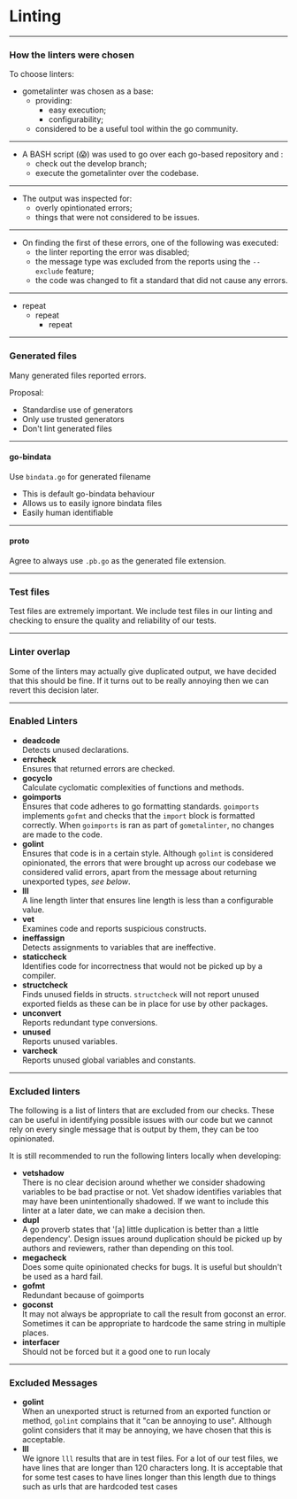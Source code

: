 # Linting

---

### How the linters were chosen
To choose linters:
- gometalinter was chosen as a base:
	- providing:
		- easy execution;
		- configurability;
	- considered to be a useful tool within the go community.

--- 

- A BASH script (😱) was used to go over each go-based repository and :
	- check out the develop branch;
	- execute the gometalinter over the codebase.

---

- The output was inspected for:
	- overly opintionated errors;
	- things that were not considered to be issues. 

---

- On finding the first of these errors, one of the following was executed:
	- the linter reporting the error was disabled;
	- the message type was excluded from the reports using the `--exclude` feature;
	- the code was changed to fit a standard that did not cause any errors.

---

- repeat
	- repeat
		- repeat

---

### Generated files
Many generated files reported errors.  

Proposal:
- Standardise use of generators
- Only use trusted generators
- Don't lint generated files

---

#### go-bindata
Use `bindata.go` for generated filename

- This is default go-bindata behaviour  
- Allows us to easily ignore bindata files
- Easily human identifiable

---

#### proto
Agree to always use `.pb.go` as the generated file extension.

---

### Test files
Test files are extremely important. We include test files in our linting and checking to ensure the quality and reliability of our tests.

---

### Linter overlap
Some of the linters may actually give duplicated output, we have decided that this should be fine. If it turns out to be really annoying then we can revert this decision later.

---

### Enabled Linters
- **deadcode**  
Detects unused declarations.
- **errcheck**  
Ensures that returned errors are checked.
- **gocyclo**  
Calculate cyclomatic complexities of functions and methods.
- **goimports**  
Ensures that code adheres to go formatting standards. `goimports` implements `gofmt` and checks that the `import` block is formatted correctly. When `goimports` is ran as part of `gometalinter`, no changes are made to the code.
- **golint**  
Ensures that code is in a certain style. Although `golint` is considered opinionated, the errors that were brought up across our codebase we considered valid errors, apart from the message about returning unexported types, _see below_.
- **lll**  
A line length linter that ensures line length is less than a configurable value.
- **vet**  
Examines code and reports suspicious constructs.
- **ineffassign**  
Detects assignments to variables that are ineffective.
- **staticcheck**  
Identifies code for incorrectness that would not be picked up by a compiler.
- **structcheck**  
Finds unused fields in structs. `structcheck` will not report unused exported fields as these can be in place for use by other packages.
- **unconvert**  
Reports redundant type conversions.
- **unused**  
Reports unused variables.
- **varcheck**  
Reports unused global variables and constants.

---

### Excluded linters
The following is a list of linters that are excluded from our checks. These can be useful in identifying possible issues with our code but we cannot rely on every single message that is output by them, they can be too opinionated.  

It is still recommended to run the following linters locally when developing:
- **vetshadow**  
There is no clear decision around whether we consider shadowing variables to be bad practise or not. Vet shadow identifies variables that may have been unintentionally shadowed. If we want to include this linter at a later date, we can make a decision then.
- **dupl**  
A go proverb states that '[a] little duplication is better than a little dependency'. Design issues around duplication should be picked up by authors and reviewers, rather than depending on this tool. 
- **megacheck**  
Does some quite opinionated checks for bugs. It is useful but shouldn't be used as a hard fail.
- **gofmt**  
Redundant because of goimports
- **goconst**  
It may not always be appropriate to call the result from goconst an error. Sometimes it can be appropriate to hardcode the same string in multiple places.
- **interfacer**  
Should not be forced but it a good one to run localy

---

### Excluded Messages
- **golint**  
When an unexported struct is returned from an exported function or method, `golint` complains that it "can be annoying to use". Although golint considers that it may be annoying, we have chosen that this is acceptable.
- **lll**  
We ignore `lll` results that are in test files. For a lot of our test files, we have lines that are longer than 120 characters long. It is acceptable that for some test cases to have lines longer than this length due to things such as urls that are hardcoded test cases
